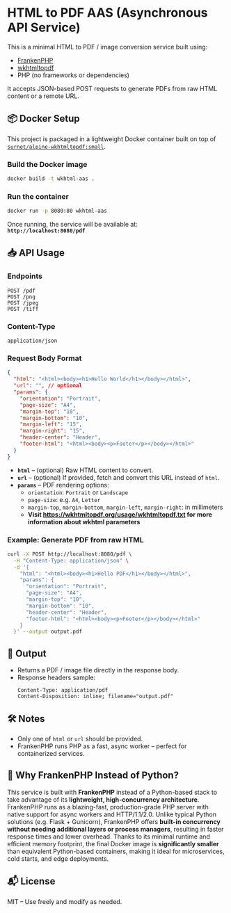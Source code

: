 # HTML to PDF AAS (Asynchronous API Service)

This is a minimal HTML to PDF / image conversion service built using:

- [FrankenPHP](https://github.com/dunglas/frankenphp)
- [wkhtmltopdf](https://wkhtmltopdf.org/)
- PHP (no frameworks or dependencies)

It accepts JSON-based POST requests to generate PDFs from raw HTML content or a remote URL.

## 📦 Docker Setup

This project is packaged in a lightweight Docker container built on top of [`surnet/alpine-wkhtmltopdf:small`](https://hub.docker.com/r/surnet/alpine-wkhtmltopdf).

### Build the Docker image

```bash
docker build -t wkhtml-aas .
```

### Run the container

```bash
docker run -p 8080:80 wkhtml-aas
```

Once running, the service will be available at:  
**`http://localhost:8080/pdf`**

## 📥 API Usage

### Endpoints

```
POST /pdf
POST /png
POST /jpeg
POST /tiff
```

### Content-Type

```
application/json
```

### Request Body Format

```json
{
  "html": "<html><body><h1>Hello World</h1></body></html>",
  "url": "", // optional
  "params": {
    "orientation": "Portrait",
    "page-size": "A4",
    "margin-top": "10",
    "margin-bottom": "10",
    "margin-left": "15",
    "margin-right": "15",
    "header-center": "Header",
    "footer-html": "<html><body><p>Footer</p></body></html>"
  }
}
```

- **`html`** – (optional) Raw HTML content to convert.
- **`url`** – (optional) If provided, fetch and convert this URL instead of `html`.
- **`params`** – PDF rendering options:
  - `orientation`: `Portrait` or `Landscape`
  - `page-size`: e.g. `A4`, `Letter`
  - `margin-top`, `margin-bottom`, `margin-left`, `margin-right`: in millimeters
  - **Visit https://wkhtmltopdf.org/usage/wkhtmltopdf.txt for more information about wkhtml parameters**

### Example: Generate PDF from raw HTML

```bash
curl -X POST http://localhost:8080/pdf \
  -H "Content-Type: application/json" \
  -d '{
    "html": "<html><body><h1>Hello PDF</h1></body></html>",
    "params": {
      "orientation": "Portrait",
      "page-size": "A4",
      "margin-top": "10",
      "margin-bottom": "10",
      "header-center": "Header",
      "footer-html": "<html><body><p>Footer</p></body></html>"
    }
  }' --output output.pdf
```

## 📄 Output

- Returns a PDF / image file directly in the response body.
- Response headers sample:
  ```
  Content-Type: application/pdf
  Content-Disposition: inline; filename="output.pdf"
  ```

## 🛠 Notes

- Only one of `html` or `url` should be provided.
- FrankenPHP runs PHP as a fast, async worker – perfect for containerized services.

## 🤔 Why FrankenPHP Instead of Python?

This service is built with **FrankenPHP** instead of a Python-based stack to take advantage of its **lightweight, high-concurrency architecture**. FrankenPHP runs as a blazing-fast, production-grade PHP server with native support for async workers and HTTP/1.1/2.0. Unlike typical Python solutions (e.g. Flask + Gunicorn), FrankenPHP offers **built-in concurrency without needing additional layers or process managers**, resulting in faster response times and lower overhead. Thanks to its minimal runtime and efficient memory footprint, the final Docker image is **significantly smaller** than equivalent Python-based containers, making it ideal for microservices, cold starts, and edge deployments.

## 📬 License

MIT – Use freely and modify as needed.
